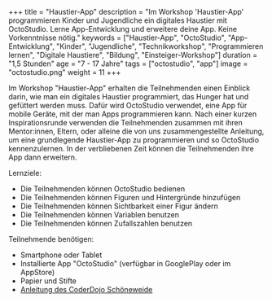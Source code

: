 +++
title = "Haustier-App"
description = "Im Workshop 'Haustier-App' programmieren Kinder und Jugendliche ein digitales Haustier mit OctoStudio. Lerne App-Entwicklung und erweitere deine App. Keine Vorkenntnisse nötig."
keywords = ["Haustier-App", "OctoStudio", "App-Entwicklung", "Kinder", "Jugendliche", "Technikworkshop", "Programmieren lernen", "Digitale Haustiere", "Bildung", "Einsteiger-Workshop"]
duration = "1,5 Stunden"
age = "7 - 17 Jahre"
tags = ["octostudio", "app"]
image = "octostudio.png"
weight = 11
+++

Im Workshop "Haustier-App" erhalten die Teilnehmenden einen Einblick darin, 
wie man ein digitales Haustier programmiert, das Hunger hat und gefüttert werden muss. 
Dafür wird OctoStudio verwendet, eine App für mobile Geräte, mit der man Apps programmieren kann. 
Nach einer kurzen Inspirationsrunde verwenden die Teilnehmenden zusammen mit ihren Mentor:innen, Eltern, oder alleine die von uns zusammengestellte Anleitung, um eine grundlegende Haustier-App zu programmieren und so OctoStudio kennenzulernen. In der verbliebenen Zeit können die Teilnehmenden ihre App dann erweitern.

Lernziele:
* Die Teilnehmenden können OctoStudio bedienen
* Die Teilnehmenden können Figuren und Hintergründe hinzufügen
* Die Teilnehmenden können Sichtbarkeit einer Figur ändern
* Die Teilnehmenden können Variablen benutzen
* Die Teilnehmenden können Zufallszahlen benutzen

Teilnehmende benötigen:
* Smartphone oder Tablet
* Installierte App "OctoStudio" (verfügbar in GooglePlay oder im AppStore)
* Papier und Stifte
* [Anleitung des CoderDojo Schöneweide](https://coderdojo-schoeneweide.github.io/docs/anleitung-octostudio-haustierapp.pdf)
